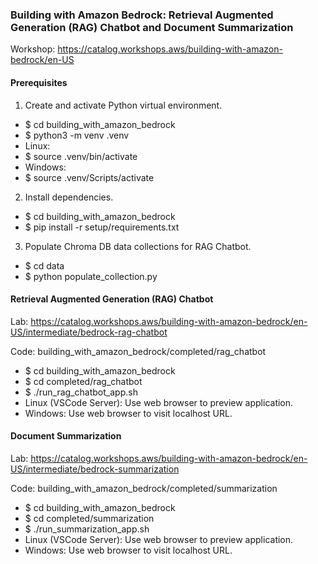 ### Building with Amazon Bedrock: Retrieval Augmented Generation (RAG) Chatbot and Document Summarization

Workshop: https://catalog.workshops.aws/building-with-amazon-bedrock/en-US

#### Prerequisites

1. Create and activate Python virtual environment.

- $ cd building_with_amazon_bedrock
- $ python3 -m venv .venv
- Linux:
- $ source .venv/bin/activate
- Windows:
- $ source .venv/Scripts/activate

2. Install dependencies.

- $ cd building_with_amazon_bedrock
- $ pip install -r setup/requirements.txt

3. Populate Chroma DB data collections for RAG Chatbot.

- $ cd data
- $ python populate_collection.py

#### Retrieval Augmented Generation (RAG) Chatbot

Lab: https://catalog.workshops.aws/building-with-amazon-bedrock/en-US/intermediate/bedrock-rag-chatbot

Code: building_with_amazon_bedrock/completed/rag_chatbot

- $ cd building_with_amazon_bedrock
- $ cd completed/rag_chatbot
- $ ./run_rag_chatbot_app.sh
- Linux (VSCode Server): Use web browser to preview application.
- Windows: Use web browser to visit localhost URL.

#### Document Summarization

Lab: https://catalog.workshops.aws/building-with-amazon-bedrock/en-US/intermediate/bedrock-summarization

Code: building_with_amazon_bedrock/completed/summarization

- $ cd building_with_amazon_bedrock
- $ cd completed/summarization
- $ ./run_summarization_app.sh
- Linux (VSCode Server): Use web browser to preview application.
- Windows: Use web browser to visit localhost URL.

